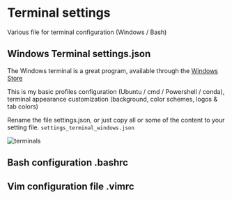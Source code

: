 # Terminal settings
Various file for terminal configuration (Windows / Bash)


## Windows Terminal settings.json
The Windows terminal is a great program, available through the [Windows Store](https://www.microsoft.com/fr-fr/p/windows-terminal/9n0dx20hk701?rtc=1&activetab=pivot:overviewtab)

This is my basic profiles configuration (Ubuntu / cmd / Powershell / conda), terminal appearance customization (background, color schemes, logos & tab colors)

Rename the file settings.json, or just copy all or some of the content to your setting file.
`settings_terminal_windows.json`

![terminals](https://user-images.githubusercontent.com/18436720/120677485-68114480-c497-11eb-831a-069505a49a8a.png)

## Bash configuration .bashrc


## Vim configuration file .vimrc
